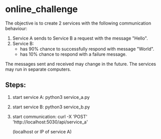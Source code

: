 # online_challenge

The objective is to create 2 services with the following communication behaviour:
1. Service A sends to Service B a request with the message "Hello".
2. Service B:
   - has 90% chance to successfully respond with message "World".
   - has 10% chance to respond with a failure message.
     
The messages sent and received may change in the future.
The services may run in separate computers.

## Steps:
1. start service A: python3 service_a.py
2. start service B: python3 service_b.py
3. start communication: curl -X 'POST' 'http://localhost:5030/api/service_a'

   (localhost or IP of service A)
